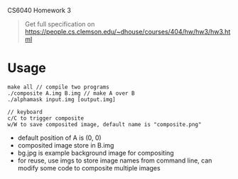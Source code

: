  CS6040 Homework 3

> Get full specification on https://people.cs.clemson.edu/~dhouse/courses/404/hw/hw3/hw3.html
  
# Usage

``` 
make all // compile two programs
./composite A.img B.img // make A over B
./alphamask input.img [output.img]

// keyboard
c/C to trigger composite
w/W to save composited image, default name is "composite.png"
``` 
 
- default position of A is (0, 0)
- composited image store in B.img
- bg.jpg is example background image for compositing
- for reuse, use imgs to store image names from command line, can modify some code to composite multiple images
